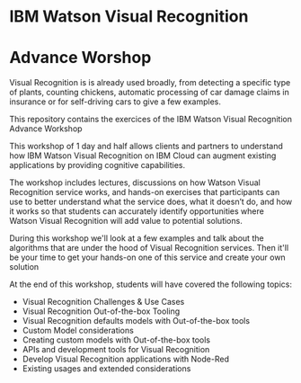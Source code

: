 # IBM Watson Visual Recognition 

# Advance Worshop

Visual Recognition is  is already  used  broadly,  from  detecting  a  specific  type  of  plants,  counting chickens,  automatic  processing  of  car  damage  claims  in insurance  or  for  self-driving  cars  to  give  a  few examples.

This repository contains the exercices of the IBM Watson Visual Recognition Advance Workshop

This workshop of 1 day and half allows clients and partners to understand how IBM Watson Visual Recognition on IBM Cloud can augment existing applications by providing cognitive capabilities. 

The workshop includes lectures, discussions on how Watson Visual Recognition service works, and hands-on  exercises that participants can use to better understand what the service does, what it doesn’t do, and how it works so that students can accurately identify opportunities where Watson Visual Recognition will add  value  to  potential  solutions.  

During  this  workshop  we'll  look  at  a  few  examples  and  talk  about  the algorithms that are under the hood of Visual Recognition services. Then it'll be your time to get your hands-on one of this service and create your own solution

At the end of this workshop, students will have covered the following topics:

- Visual Recognition Challenges & Use Cases
- Visual Recognition Out-of-the-box Tooling
- Visual Recognition defaults models with Out-of-the-box tools
- Custom Model considerations
- Creating custom models with Out-of-the-box tools
- APIs and development tools for Visual Recognition
- Develop Visual Recognition applications with Node-Red
- Existing usages and extended considerations

